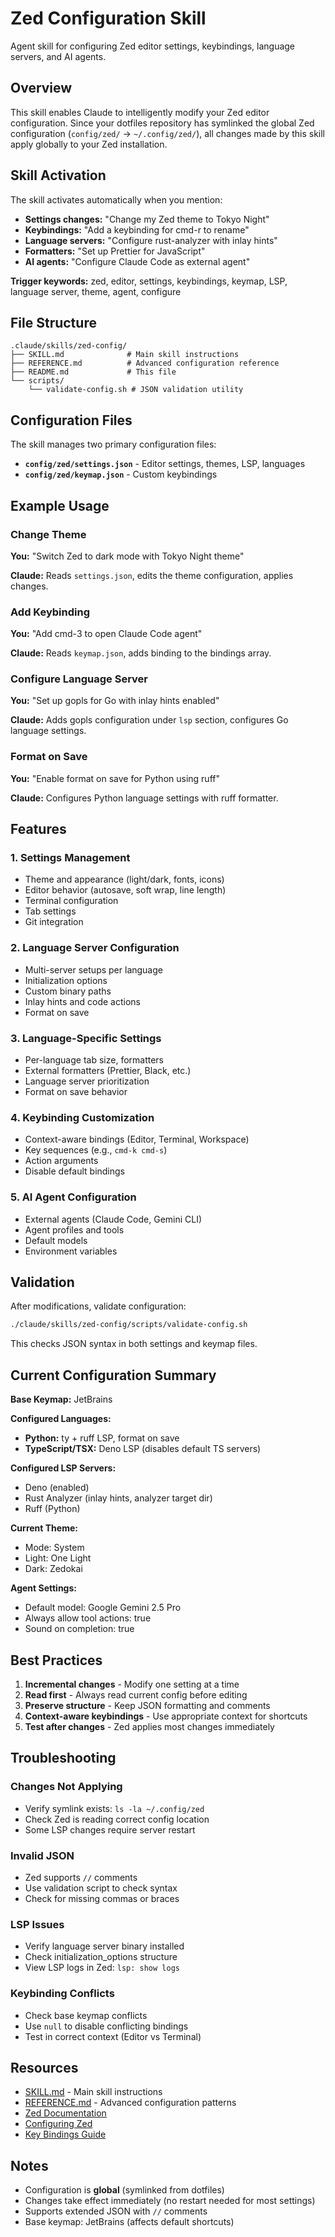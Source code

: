 # Zed Configuration Skill

Agent skill for configuring Zed editor settings, keybindings, language servers, and AI agents.

## Overview

This skill enables Claude to intelligently modify your Zed editor configuration. Since your dotfiles repository has symlinked the global Zed configuration (`config/zed/` → `~/.config/zed/`), all changes made by this skill apply globally to your Zed installation.

## Skill Activation

The skill activates automatically when you mention:

- **Settings changes:** "Change my Zed theme to Tokyo Night"
- **Keybindings:** "Add a keybinding for cmd-r to rename"
- **Language servers:** "Configure rust-analyzer with inlay hints"
- **Formatters:** "Set up Prettier for JavaScript"
- **AI agents:** "Configure Claude Code as external agent"

**Trigger keywords:** zed, editor, settings, keybindings, keymap, LSP, language server, theme, agent, configure

## File Structure

```
.claude/skills/zed-config/
├── SKILL.md              # Main skill instructions
├── REFERENCE.md          # Advanced configuration reference
├── README.md             # This file
└── scripts/
    └── validate-config.sh # JSON validation utility
```

## Configuration Files

The skill manages two primary configuration files:

- **`config/zed/settings.json`** - Editor settings, themes, LSP, languages
- **`config/zed/keymap.json`** - Custom keybindings

## Example Usage

### Change Theme

**You:** "Switch Zed to dark mode with Tokyo Night theme"

**Claude:** Reads `settings.json`, edits the theme configuration, applies changes.

### Add Keybinding

**You:** "Add cmd-3 to open Claude Code agent"

**Claude:** Reads `keymap.json`, adds binding to the bindings array.

### Configure Language Server

**You:** "Set up gopls for Go with inlay hints enabled"

**Claude:** Adds gopls configuration under `lsp` section, configures Go language settings.

### Format on Save

**You:** "Enable format on save for Python using ruff"

**Claude:** Configures Python language settings with ruff formatter.

## Features

### 1. Settings Management

- Theme and appearance (light/dark, fonts, icons)
- Editor behavior (autosave, soft wrap, line length)
- Terminal configuration
- Tab settings
- Git integration

### 2. Language Server Configuration

- Multi-server setups per language
- Initialization options
- Custom binary paths
- Inlay hints and code actions
- Format on save

### 3. Language-Specific Settings

- Per-language tab size, formatters
- External formatters (Prettier, Black, etc.)
- Language server prioritization
- Format on save behavior

### 4. Keybinding Customization

- Context-aware bindings (Editor, Terminal, Workspace)
- Key sequences (e.g., `cmd-k cmd-s`)
- Action arguments
- Disable default bindings

### 5. AI Agent Configuration

- External agents (Claude Code, Gemini CLI)
- Agent profiles and tools
- Default models
- Environment variables

## Validation

After modifications, validate configuration:

```bash
./claude/skills/zed-config/scripts/validate-config.sh
```

This checks JSON syntax in both settings and keymap files.

## Current Configuration Summary

**Base Keymap:** JetBrains

**Configured Languages:**
- **Python:** ty + ruff LSP, format on save
- **TypeScript/TSX:** Deno LSP (disables default TS servers)

**Configured LSP Servers:**
- Deno (enabled)
- Rust Analyzer (inlay hints, analyzer target dir)
- Ruff (Python)

**Current Theme:**
- Mode: System
- Light: One Light
- Dark: Zedokai

**Agent Settings:**
- Default model: Google Gemini 2.5 Pro
- Always allow tool actions: true
- Sound on completion: true

## Best Practices

1. **Incremental changes** - Modify one setting at a time
2. **Read first** - Always read current config before editing
3. **Preserve structure** - Keep JSON formatting and comments
4. **Context-aware keybindings** - Use appropriate context for shortcuts
5. **Test after changes** - Zed applies most changes immediately

## Troubleshooting

### Changes Not Applying

- Verify symlink exists: `ls -la ~/.config/zed`
- Check Zed is reading correct config location
- Some LSP changes require server restart

### Invalid JSON

- Zed supports `//` comments
- Use validation script to check syntax
- Check for missing commas or braces

### LSP Issues

- Verify language server binary installed
- Check initialization_options structure
- View LSP logs in Zed: `lsp: show logs`

### Keybinding Conflicts

- Check base keymap conflicts
- Use `null` to disable conflicting bindings
- Test in correct context (Editor vs Terminal)

## Resources

- [SKILL.md](./SKILL.md) - Main skill instructions
- [REFERENCE.md](./REFERENCE.md) - Advanced configuration patterns
- [Zed Documentation](https://zed.dev/docs)
- [Configuring Zed](https://zed.dev/docs/configuring-zed)
- [Key Bindings Guide](https://zed.dev/docs/key-bindings)

## Notes

- Configuration is **global** (symlinked from dotfiles)
- Changes take effect immediately (no restart needed for most settings)
- Supports extended JSON with `//` comments
- Base keymap: JetBrains (affects default shortcuts)
